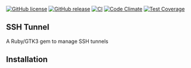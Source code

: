 [![GitHub license](https://img.shields.io/github/license/jbox-web/ssh-tunnel.svg)](https://github.com/jbox-web/ssh-tunnel/blob/master/LICENSE)
[![GitHub release](https://img.shields.io/github/release/jbox-web/ssh-tunnel.svg)](https://github.com/jbox-web/ssh-tunnel/releases/latest)
[![CI](https://github.com/jbox-web/ssh-tunnel/workflows/CI/badge.svg)](https://github.com/jbox-web/ssh-tunnel/actions)
[![Code Climate](https://codeclimate.com/github/jbox-web/ssh-tunnel/badges/gpa.svg)](https://codeclimate.com/github/jbox-web/ssh-tunnel)
[![Test Coverage](https://codeclimate.com/github/jbox-web/ssh-tunnel/badges/coverage.svg)](https://codeclimate.com/github/jbox-web/ssh-tunnel/coverage)

## SSH Tunnel

A Ruby/GTK3 gem to manage SSH tunnels

## Installation

